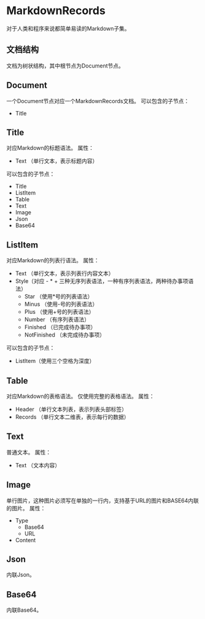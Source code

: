 # MarkdownRecords
对于人类和程序来说都简单易读的Markdown子集。

## 文档结构

文档为树状结构，其中根节点为Document节点。

## Document
一个Document节点对应一个MarkdownRecords文档。
可以包含的子节点：
- Title


## Title
对应Markdown的标题语法。
属性：
- Text （单行文本，表示标题内容）

可以包含的子节点：
- Title
- ListItem
- Table
- Text
- Image
- Json
- Base64

## ListItem
对应Markdown的列表行语法。
属性：
- Text （单行文本，表示列表行内容文本）
- Style（对应 - * + 三种无序列表语法，一种有序列表语法，两种待办事项语法）
   - Star （使用*号的列表语法）
   - Minus （使用-号的列表语法）
   - Plus （使用+号的列表语法）
   - Number （有序列表语法）
   - Finished （已完成待办事项）
   - NotFinished （未完成待办事项）

可以包含的子节点：
- ListItem（使用三个空格为深度）

## Table
对应Markdown的表格语法。
仅使用完整的表格语法。
属性：
- Header （单行文本列表，表示列表头部标签）
- Records （单行文本二维表，表示每行的数据）

## Text
普通文本。
属性：
- Text （文本内容）

## Image
单行图片，这种图片必须写在单独的一行内，支持基于URL的图片和BASE64内联的图片。
属性：
- Type
   - Base64
   - URL
- Content

## Json
内联Json。

## Base64
内联Base64。


